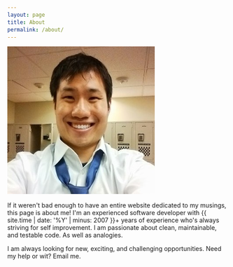 ```yaml
---
layout: page
title: About
permalink: /about/
---
```

<div class="my-picture">
  <img src="/assets/me.jpg" alt="Me. In a locker room. Somewhere"/>
</div>

If it weren't bad enough to have an entire website dedicated to my musings, this page is about me! I'm an experienced
software developer with {{ site.time | date: '%Y' | minus: 2007 }}+ years of experience who's always striving for self 
improvement. I am passionate about clean, maintainable, and testable code. As well as analogies.

I am always looking for new, exciting, and challenging opportunities. Need my help or wit? Email me.

